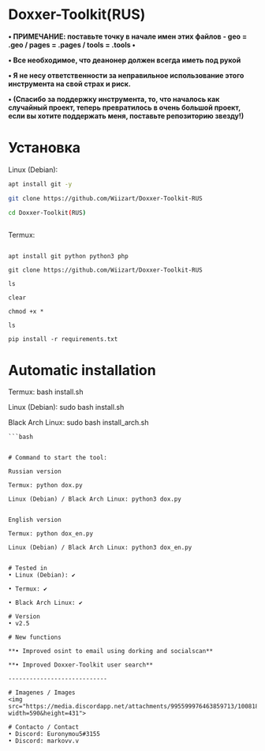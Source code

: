 # Doxxer-Toolkit(RUS)

**• ПРИМЕЧАНИЕ: поставьте точку в начале имен этих файлов - geo = .geo / pages = .pages / tools = .tools •**

**• Все необходимое, что деанонер должен всегда иметь под рукой**

**• Я не несу ответственности за неправильное использование этого инструмента на свой страх и риск.**

**• (Спасибо за поддержку инструмента, то, что началось как случайный проект, теперь превратилось в очень большой проект, если вы хотите поддержать меня, поставьте репозиторию звезду!)**

# Установка


Linux (Debian):

```bash
apt install git -y
```
```bash
git clone https://github.com/Wiizart/Doxxer-Toolkit-RUS
```
```bash
cd Doxxer-Toolkit(RUS)
```
```bash
```


Termux:

```apt update && apt upgrade

apt install git python python3 php

git clone https://github.com/Wiizart/Doxxer-Toolkit-RUS

ls

clear

chmod +x *

ls

pip install -r requirements.txt
```


# Automatic installation

Termux: bash install.sh

Linux (Debian): sudo bash install.sh

Black Arch Linux: sudo bash install_arch.sh
```
```bash


# Command to start the tool:

Russian version

Termux: python dox.py

Linux (Debian) / Black Arch Linux: python3 dox.py


English version

Termux: python dox_en.py

Linux (Debian) / Black Arch Linux: python3 dox_en.py


# Tested in
• Linux (Debian): ✔

• Termux: ✔

• Black Arch Linux: ✔

# Version
• v2.5

# New functions

**• Improved osint to email using dorking and socialscan**

**• Improved Doxxer-Toolkit user search**

----------------------------

# Imagenes / Images
<img src="https://media.discordapp.net/attachments/995599976463859713/1008188220678361088/doxxer_menu.png?width=590&height=431">

# Contacto / Contact
• Discord: Euronymou5#3155
• Discord: markovv.v
